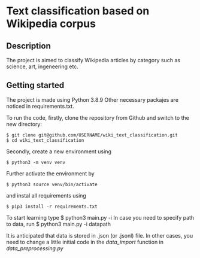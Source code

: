 # Text classification based on Wikipedia corpus

## Description

The project is aimed to classify Wikipedia articles by category such as science, art, ingeneering etc.

## Getting started
The project is made using Python 3.8.9 Other necessary packajes are noticed in requirements.txt.

To run the code, firstly, clone the repository from Github and switch to the new directory:

    $ git clone git@github.com/USERNAME/wiki_text_classification.git
    $ cd wiki_text_classification

Secondly, create a new environment using

    $ python3 -m venv venv

Further activate the environment by

    $ python3 source venv/bin/activate

and instal all requirements using

    $ pip3 install -r requirements.txt

To start learning type
    $ python3 main.py -i
In case you need to specify path to data, run
    $ python3 main.py -i datapath

It is anticipated that data is stored in .json (or .jsonl) file. In other cases, you need to change a little initial code in the *data_import* function in *data_preprocessing.py*
